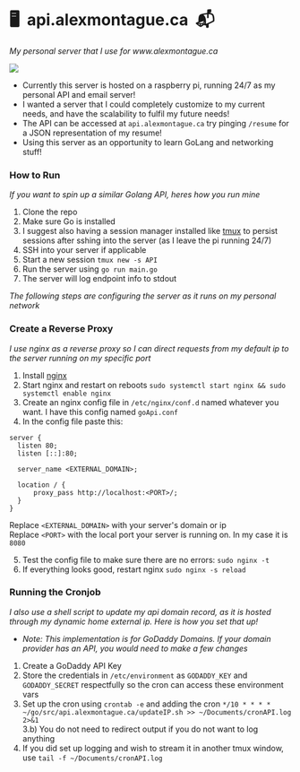 <h1>🖥&nbsp;&nbsp;api.alexmontague.ca&nbsp;&nbsp;📬</h1>
<i>My personal server that I use for www.alexmontague.ca</i>

![](https://i.imgur.com/Xn3AuBS.jpg)

- Currently this server is hosted on a raspberry pi, running 24/7 as my personal API and email server!
- I wanted a server that I could completely customize to my current needs, and have the scalability to fulfil my future needs!
- The API can be accessed at `api.alexmontague.ca` try pinging `/resume` for a JSON representation of my resume!
- Using this server as an opportunity to learn GoLang and networking stuff!

### How to Run
_If you want to spin up a similar Golang API, heres how you run mine_
1) Clone the repo
2) Make sure Go is installed
3) I suggest also having a session manager installed like [tmux](https://github.com/tmux/tmux) to persist sessions after sshing into the server (as I leave the pi running 24/7)
4) SSH into your server if applicable
5) Start a new session `tmux new -s API`
6) Run the server using `go run main.go`
7) The server will log endpoint info to stdout

*_The following steps are configuring the server as it runs on my personal network_*

### Create a Reverse Proxy
_I use nginx as a reverse proxy so I can direct requests from my default ip to the server running on my specific port_

1) Install [nginx](https://www.nginx.com/)
2) Start nginx and restart on reboots `sudo systemctl start nginx && sudo systemctl enable nginx`
3) Create an nginx config file in `/etc/nginx/conf.d` named whatever you want. I have this config named `goApi.conf`
4) In the config file paste this:
```
server {
  listen 80;
  listen [::]:80;

  server_name <EXTERNAL_DOMAIN>;

  location / {
      proxy_pass http://localhost:<PORT>/;
  }
}
```
Replace `<EXTERNAL_DOMAIN>` with your server's domain or ip <br/>
Replace `<PORT>` with the local port your server is running on. In my case it is `8080`<br />

5) Test the config file to make sure there are no errors: `sudo nginx -t`
6) If everything looks good, restart nginx `sudo nginx -s reload`


### Running the Cronjob
_I also use a shell script to update my api domain record, as it is hosted through my dynamic home external ip. Here is how you set that up!_
* *Note: This implementation is for GoDaddy Domains. If your domain provider has an API, you would need to make a few changes*
1) Create a GoDaddy API Key
2) Store the credentials in `/etc/environment` as `GODADDY_KEY` and `GODADDY_SECRET` respectfully so the cron can access these environment vars
3) Set up the cron using `crontab -e` and adding the cron `*/10 * * * * ~/go/src/api.alexmontague.ca/updateIP.sh >> ~/Documents/cronAPI.log 2>&1`<br />
3.b) You do not need to redirect output if you do not want to log anything
4) If you did set up logging and wish to stream it in another tmux window, use `tail -f ~/Documents/cronAPI.log`
